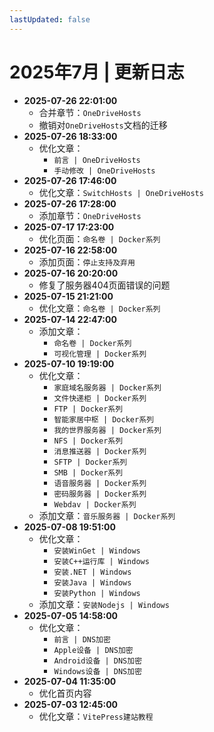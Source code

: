 ```yaml
---
lastUpdated: false
---
```


# 2025年7月 | 更新日志

- **2025-07-26 22:01:00**
  - 合并章节：`OneDriveHosts`
  - 撤销对`OneDriveHosts`文档的迁移
- **2025-07-26 18:33:00**
  - 优化文章：
    - `前言 | OneDriveHosts`
    - `手动修改 | OneDriveHosts`
- **2025-07-26 17:46:00**
  - 优化文章：`SwitchHosts | OneDriveHosts`
- **2025-07-26 17:28:00**
  - 添加章节：`OneDriveHosts`
- **2025-07-17 17:23:00**
  - 优化页面：`命名卷 | Docker系列`
- **2025-07-16 22:58:00**
  - 添加页面：`停止支持及弃用`
- **2025-07-16 20:20:00**
  - 修复了服务器404页面错误的问题
- **2025-07-15 21:21:00**
  - 优化文章：`命名卷 | Docker系列`
- **2025-07-14 22:47:00**
  - 添加文章：
    - `命名卷 | Docker系列`
    - `可视化管理 | Docker系列`
- **2025-07-10 19:19:00**
  - 优化文章：
    - `家庭域名服务器 | Docker系列`
    - `文件快递柜 | Docker系列`
    - `FTP | Docker系列`
    - `智能家居中枢 | Docker系列`
    - `我的世界服务器 | Docker系列`
    - `NFS | Docker系列`
    - `消息推送器 | Docker系列`
    - `SFTP | Docker系列`
    - `SMB | Docker系列`
    - `语音服务器 | Docker系列`
    - `密码服务器 | Docker系列`
    - `Webdav | Docker系列`
  - 添加文章：`音乐服务器 | Docker系列`
- **2025-07-08 19:51:00**
  - 优化文章：
    - `安装WinGet | Windows`
    - `安装C++运行库 | Windows`
    - `安装.NET | Windows`
    - `安装Java | Windows`
    - `安装Python | Windows`
  - 添加文章：`安装Nodejs | Windows`
- **2025-07-05 14:58:00**
  - 优化文章：
    - `前言 | DNS加密`
    - `Apple设备 | DNS加密`
    - `Android设备 | DNS加密`
    - `Windows设备 | DNS加密`
- **2025-07-04 11:35:00**
  - 优化首页内容
- **2025-07-03 12:45:00**
  - 优化文章：`VitePress建站教程`
